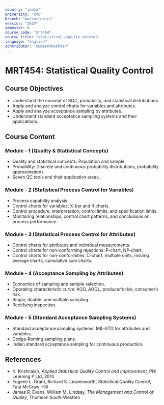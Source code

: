 ```yaml
---
country: "india"
university: "ktu"
branch: "mechatronics"
version: "2019"
semester: 8
course_code: "mrt454"
course_title: "statistical-quality-control"
language: "english"
contributor: "@UmarAlMukhtar"
---
```


# MRT454: Statistical Quality Control

## Course Objectives

- Understand the concept of SQC, probability, and statistical distributions.  
- Apply and analyze control charts for variables and attributes.  
- Apply and analyze acceptance sampling by attributes.  
- Understand standard acceptance sampling systems and their applications.  

## Course Content

### Module - 1 (Quality & Statistical Concepts)

- Quality and statistical concepts: Population and sample.  
- Probability: Discrete and continuous probability distributions, probability approximations.  
- Seven QC tools and their application areas.  

### Module - 2 (Statistical Process Control for Variables)

- Process capability analysis.  
- Control charts for variables: X-bar and R charts.  
- Control procedure, interpretation, control limits, and specification limits.  
- Monitoring relationships, control chart patterns, and conclusions on process performance.  

### Module - 3 (Statistical Process Control for Attributes)

- Control charts for attributes and individual measurements.  
- Control charts for non-conforming rejections: P-chart, NP-chart.  
- Control charts for non-conformities: C-chart, multiple units, moving average charts, cumulative sum charts.  

### Module - 4 (Acceptance Sampling by Attributes)

- Economics of sampling and sample selection.  
- Operating characteristic curve: AOQ, AOQL, producer’s risk, consumer’s risk.  
- Single, double, and multiple sampling.  
- Rectifying inspection.  

### Module - 5 (Standard Acceptance Sampling Systems)

- Standard acceptance sampling systems: MIL-STD for attributes and variables.  
- Dodge-Roming sampling plans.  
- Indian standard acceptance sampling for continuous production.  

## References

- K. Krishnaiah, *Applied Statistical Quality Control and Improvement*, PHI Learning P Ltd, 2014  
- Eugene L. Grant, Richard S. Leavenworth, *Statistical Quality Control*, Tata McGraw-Hill  
- James R. Evans, William M. Lindsay, *The Management and Control of Quality*, Thomson South-Western  
